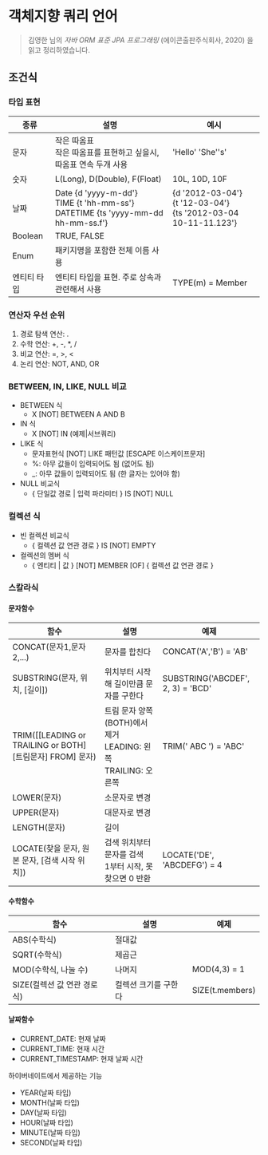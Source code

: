 # 객체지향 쿼리 언어
> 김영한 님의 _자바 ORM 표준 JPA 프로그래밍_ (에이콘출판주식회사, 2020) 을 읽고 정리하였습니다.

## 조건식

### 타입 표현
| 종류      | 설명                                                                                   | 예시                                                                   |
|---------|--------------------------------------------------------------------------------------|----------------------------------------------------------------------|
| 문자      | 작은 따옴표<br>작은 따옴표를 표현하고 싶을시, 따옴표 연속 두개 사용                                             | 'Hello' 'She''s'                                                     |
| 숫자      | L(Long), D(Double), F(Float)                                                         | 10L, 10D, 10F                                                        |
| 날짜      | Date {d 'yyyy-m-dd'}<br>TIME {t 'hh-mm-ss'}<br>DATETIME {ts 'yyyy-mm-dd hh-mm-ss.f'} | {d '2012-03-04'}<br>{t '12-03-04'}<br>{ts '2012-03-04 10-11-11.123'} |
| Boolean | TRUE, FALSE                                                                          |                                                                      |
| Enum    | 패키지명을 포함한 전체 이름 사용                                                                   |                                                                      |
| 엔티티 타입  | 엔티티 타입을 표현. 주로 상속과 관련해서 사용                                                           | TYPE(m) = Member                                                     |

### 연산자 우선 순위
1. 경로 탐색 연산: .
2. 수학 연산: +, -, *, /
3. 비교 연산: =, >, <
4. 논리 연산: NOT, AND, OR

### BETWEEN, IN, LIKE, NULL 비교
* BETWEEN 식
  * X [NOT] BETWEEN A AND B
* IN 식
  * X [NOT] IN (예제|서브쿼리)
* LIKE 식
  * 문자표현식 [NOT] LIKE 패턴값 [ESCAPE 이스케이프문자]
  * %: 아무 값들이 입력되어도 됨 (없어도 됨)
  * _: 아무 값들이 입력되어도 됨 (한 글자는 있어야 함)
* NULL 비교식
  * { 단일값 경로 | 입력 파라미터 } IS [NOT] NULL

### 컬렉션 식
* 빈 컬렉션 비교식
  * { 컬렉션 값 연관 경로 } IS [NOT] EMPTY
* 컬렉션의 멤버 식
  * { 엔티티 | 값 } [NOT] MEMBER [OF] { 컬렉션 값 연관 경로 }

### 스칼라식
#### 문자함수
| 함수                                                   | 설명                                                  | 예제                                |
|------------------------------------------------------|-----------------------------------------------------|-----------------------------------|
| CONCAT(문자1,문자2,...)                                  | 문자를 합친다                                             | CONCAT('A','B') = 'AB'            |
| SUBSTRING(문자, 위치, [길이])                              | 위치부터 시작해 길이만큼 문자를 구한다                               | SUBSTRING('ABCDEF', 2, 3) = 'BCD' |
| TRIM([[LEADING or TRAILING or BOTH] [트림문자] FROM] 문자) | 트림 문자 양쪽(BOTH)에서 제거<br>LEADING: 왼쪽<br>TRAILING: 오른쪽 | TRIM(' ABC ') = 'ABC'             |
| LOWER(문자)                                            | 소문자로 변경                                             |                                   |
| UPPER(문자)                                            | 대문자로 변경                                             |                                   |
| LENGTH(문자)                                           | 길이                                                  |                                   |
| LOCATE(찾을 문자, 원본 문자, [검색 시작 위치])                     | 검색 위치부터 문자를 검색<br>1부터 시작, 못 찾으면 0 반환                | LOCATE('DE', 'ABCDEFG') = 4       |

#### 수학함수

| 함수                 | 설명          | 예제              |
|--------------------|-------------|-----------------|
| ABS(수학식)           | 절대값         |                 |
| SQRT(수학식)          | 제곱근         |                 |
| MOD(수학식, 나눌 수)     | 나머지         | MOD(4,3) = 1    |
| SIZE(컬렉션 값 연관 경로식) | 컬렉션 크기를 구한다 | SIZE(t.members) |


#### 날짜함수

* CURRENT_DATE: 현재 날짜
* CURRENT_TIME: 현재 시간
* CURRENT_TIMESTAMP: 현재 날짜 시간

하이버네이트에서 제공하는 기능
* YEAR(날짜 타입)
* MONTH(날짜 타입)
* DAY(날짜 타입)
* HOUR(날짜 타입)
* MINUTE(날짜 타입)
* SECOND(날짜 타입)